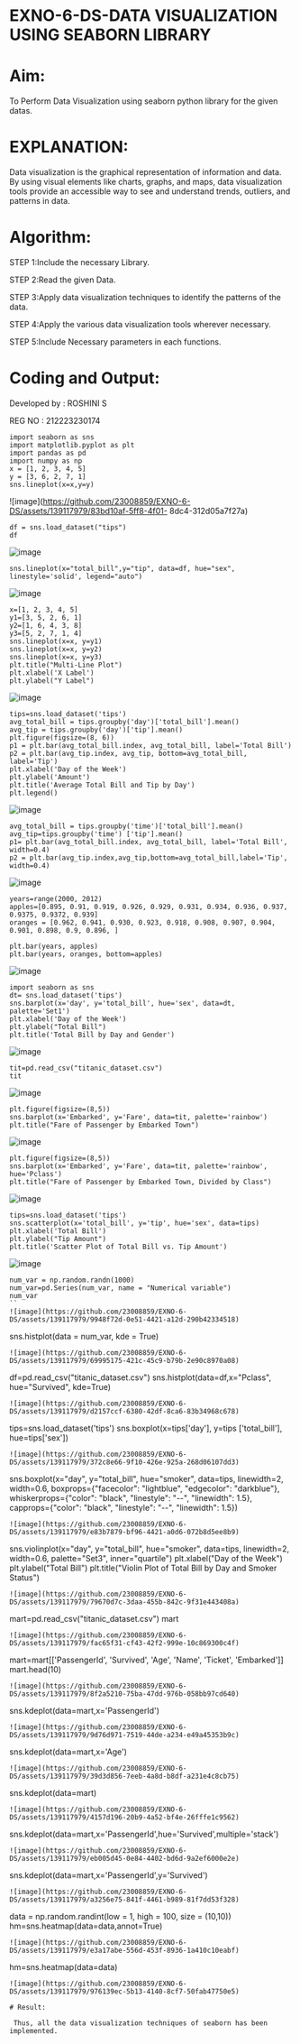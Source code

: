 # EXNO-6-DS-DATA VISUALIZATION USING SEABORN LIBRARY

# Aim:
  To Perform Data Visualization using seaborn python library for the given datas.

# EXPLANATION:
Data visualization is the graphical representation of information and data. By using visual elements like charts, graphs, and maps, data visualization tools provide an accessible way to see and understand trends, outliers, and patterns in data.

# Algorithm:
STEP 1:Include the necessary Library.

STEP 2:Read the given Data.

STEP 3:Apply data visualization techniques to identify the patterns of the data.

STEP 4:Apply the various data visualization tools wherever necessary.

STEP 5:Include Necessary parameters in each functions.

# Coding and Output:

Developed by : ROSHINI S

REG NO : 212223230174
```
import seaborn as sns
import matplotlib.pyplot as plt
import pandas as pd
import numpy as np
x = [1, 2, 3, 4, 5]
y = [3, 6, 2, 7, 1]
sns.lineplot(x=x,y=y)
```
![image](https://github.com/23008859/EXNO-6-DS/assets/139117979/83bd10af-5ff8-4f01-
8dc4-312d05a7f27a)

```
df = sns.load_dataset("tips")
df
```
![image](https://github.com/23008859/EXNO-6-DS/assets/139117979/59da7d4c-17b3-43fe-af1e-d9c6b04ce4c2)
```
sns.lineplot(x="total_bill",y="tip", data=df, hue="sex", linestyle='solid', legend="auto")
```
![image](https://github.com/23008859/EXNO-6-DS/assets/139117979/b79399ed-b091-49dd-a45c-f16c4ecc163f)
```
x=[1, 2, 3, 4, 5]
y1=[3, 5, 2, 6, 1]
y2=[1, 6, 4, 3, 8]
y3=[5, 2, 7, 1, 4]
sns.lineplot(x=x, y=y1)
sns.lineplot(x=x, y=y2)
sns.lineplot(x=x, y=y3)
plt.title("Multi-Line Plot")
plt.xlabel('X Label')
plt.ylabel("Y Label")
```
![image](https://github.com/23008859/EXNO-6-DS/assets/139117979/e34c0d1e-4457-45b2-9b39-1f636135b952)
```
tips=sns.load_dataset('tips')
avg_total_bill = tips.groupby('day')['total_bill'].mean()
avg_tip = tips.groupby('day')['tip'].mean()
plt.figure(figsize=(8, 6))
p1 = plt.bar(avg_total_bill.index, avg_total_bill, label='Total Bill')
p2 = plt.bar(avg_tip.index, avg_tip, bottom=avg_total_bill, label='Tip')
plt.xlabel('Day of the Week')
plt.ylabel('Amount')
plt.title('Average Total Bill and Tip by Day')
plt.legend()
```
![image](https://github.com/23008859/EXNO-6-DS/assets/139117979/23103bf3-b9af-4abf-bb76-d74eb88dbb83)

```
avg_total_bill = tips.groupby('time')['total_bill'].mean() 
avg_tip=tips.groupby('time') ['tip'].mean()
p1= plt.bar(avg_total_bill.index, avg_total_bill, label='Total Bill', width=0.4)
p2 = plt.bar(avg_tip.index,avg_tip,bottom=avg_total_bill,label='Tip', width=0.4)
```
![image](https://github.com/23008859/EXNO-6-DS/assets/139117979/7539e535-b39b-4ab1-a52e-6f6aa00231ae)
```
years=range(2000, 2012)
apples=[0.895, 0.91, 0.919, 0.926, 0.929, 0.931, 0.934, 0.936, 0.937, 0.9375, 0.9372, 0.939] 
oranges = [0.962, 0.941, 0.930, 0.923, 0.918, 0.908, 0.907, 0.904, 0.901, 0.898, 0.9, 0.896, ]
```
```
plt.bar(years, apples)
plt.bar(years, oranges, bottom=apples)
```
![image](https://github.com/23008859/EXNO-6-DS/assets/139117979/cc9647df-8bc8-496e-be56-0018866bf05c)

```
import seaborn as sns
dt= sns.load_dataset('tips')
sns.barplot(x='day', y='total_bill', hue='sex', data=dt, palette='Set1')
plt.xlabel('Day of the Week')
plt.ylabel("Total Bill")
plt.title('Total Bill by Day and Gender')
```
![image](https://github.com/23008859/EXNO-6-DS/assets/139117979/b0a44bc6-4400-43ed-afcc-094e814b055f)
```
tit=pd.read_csv("titanic_dataset.csv")
tit
```
![image](https://github.com/23008859/EXNO-6-DS/assets/139117979/9ee0894a-977b-468f-8b71-7ee9d940c56d)
```
plt.figure(figsize=(8,5))
sns.barplot(x='Embarked', y='Fare', data=tit, palette='rainbow') 
plt.title("Fare of Passenger by Embarked Town")
```
![image](https://github.com/23008859/EXNO-6-DS/assets/139117979/5d8b603e-e83e-4f43-9a3c-edf525b0217f)

```
plt.figure(figsize=(8,5))
sns.barplot(x='Embarked', y='Fare', data=tit, palette='rainbow', hue='Pclass') 
plt.title("Fare of Passenger by Embarked Town, Divided by Class")
```
![image](https://github.com/23008859/EXNO-6-DS/assets/139117979/fa09ec90-bdca-4ed1-a226-961e59d79cc6)

```
tips=sns.load_dataset('tips')
sns.scatterplot(x='total_bill', y='tip', hue='sex', data=tips)
plt.xlabel('Total Bill')
plt.ylabel("Tip Amount")
plt.title('Scatter Plot of Total Bill vs. Tip Amount')
```
![image](https://github.com/23008859/EXNO-6-DS/assets/139117979/a191548b-fa36-4268-9b7f-38c252ec7864)
```
num_var = np.random.randn(1000)
num_var=pd.Series(num_var, name = "Numerical variable")
num_var
``
![image](https://github.com/23008859/EXNO-6-DS/assets/139117979/9948f72d-0e51-4421-a12d-290b42334518)
```
sns.histplot(data = num_var, kde = True)
```
![image](https://github.com/23008859/EXNO-6-DS/assets/139117979/69995175-421c-45c9-b79b-2e90c8970a08)

```
df=pd.read_csv("titanic_dataset.csv")
sns.histplot(data=df,x="Pclass", hue="Survived", kde=True)
```
![image](https://github.com/23008859/EXNO-6-DS/assets/139117979/d2157ccf-6380-42df-8ca6-83b34968c678)
```
tips=sns.load_dataset('tips')
sns.boxplot(x=tips['day'], y=tips ['total_bill'], hue=tips['sex'])
```
![image](https://github.com/23008859/EXNO-6-DS/assets/139117979/372c8e66-9f10-426e-925a-268d06107dd3)

```
sns.boxplot(x="day", y="total_bill", hue="smoker", data=tips, linewidth=2, width=0.6, boxprops={"facecolor": "lightblue", "edgecolor": "darkblue"},
whiskerprops={"color": "black", "linestyle": "--", "linewidth": 1.5}, capprops={"color": "black", "linestyle": "--", "linewidth": 1.5})
```
![image](https://github.com/23008859/EXNO-6-DS/assets/139117979/e83b7879-bf96-4421-a0d6-072b8d5ee8b9)
```
sns.violinplot(x="day", y="total_bill", hue="smoker", data=tips, linewidth=2, width=0.6, palette="Set3", inner="quartile")
plt.xlabel("Day of the Week")
plt.ylabel("Total Bill")
plt.title("Violin Plot of Total Bill by Day and Smoker Status")
```
![image](https://github.com/23008859/EXNO-6-DS/assets/139117979/79670d7c-3daa-455b-842c-9f31e443408a)

```
mart=pd.read_csv("titanic_dataset.csv")
mart
```
![image](https://github.com/23008859/EXNO-6-DS/assets/139117979/fac65f31-cf43-42f2-999e-10c869300c4f)

```
mart=mart[['PassengerId', 'Survived', 'Age', 'Name', 'Ticket', 'Embarked']] 
mart.head(10)
```
![image](https://github.com/23008859/EXNO-6-DS/assets/139117979/8f2a5210-75ba-47dd-976b-058bb97cd640)
```
sns.kdeplot(data=mart,x='PassengerId')
```
![image](https://github.com/23008859/EXNO-6-DS/assets/139117979/9d76d971-7519-44de-a234-e49a45353b9c)

```
sns.kdeplot(data=mart,x='Age')
```
![image](https://github.com/23008859/EXNO-6-DS/assets/139117979/39d3d856-7eeb-4a8d-b8df-a231e4c8cb75)

```
sns.kdeplot(data=mart)
```
![image](https://github.com/23008859/EXNO-6-DS/assets/139117979/4157d196-20b9-4a52-bf4e-26fffe1c9562)
```
sns.kdeplot(data=mart,x='PassengerId',hue='Survived',multiple='stack')
```
![image](https://github.com/23008859/EXNO-6-DS/assets/139117979/eb005d45-0e84-4402-bd6d-9a2ef6000e2e)

```
sns.kdeplot(data=mart,x='PassengerId',y='Survived')
```
![image](https://github.com/23008859/EXNO-6-DS/assets/139117979/a3256e75-841f-4461-b989-81f7dd53f328)

```
data = np.random.randint(low = 1, high = 100, size = (10,10))
hm=sns.heatmap(data=data,annot=True)
```
![image](https://github.com/23008859/EXNO-6-DS/assets/139117979/e3a17abe-556d-453f-8936-1a410c10eabf)
```
hm=sns.heatmap(data=data)
```
![image](https://github.com/23008859/EXNO-6-DS/assets/139117979/976139ec-5b13-4140-8cf7-50fab47750e5)

# Result:

 Thus, all the data visualization techniques of seaborn has been implemented.
